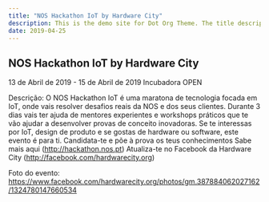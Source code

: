 ```yaml
---
title: "NOS Hackathon IoT by Hardware City"
description: This is the demo site for Dot Org Theme. The title description and images front matter is required for meta og content.
date: 2019-04-25
---
```


## NOS Hackathon IoT by Hardware City

13 de Abril de 2019 - 15 de Abril de 2019
Incubadora OPEN


Descrição:
O NOS Hackathon IoT é uma maratona de tecnologia focada em IoT, onde vais resolver desafios reais da NOS e dos seus clientes.
Durante 3 dias vais ter ajuda de mentores experientes e workshops práticos que te vão ajudar a desenvolver provas de conceito inovadoras.
Se te interessas por IoT, design de produto e se gostas de hardware ou software, este evento é para ti.
Candidata-te e põe à prova os teus conhecimentos
Sabe mais aqui (http://hackathon.nos.pt)
Atualiza-te no Facebook da Hardware City (http://facebook.com/hardwarecity.org)


Foto do evento: https://www.facebook.com/hardwarecity.org/photos/gm.387884062027162/1324780147660534